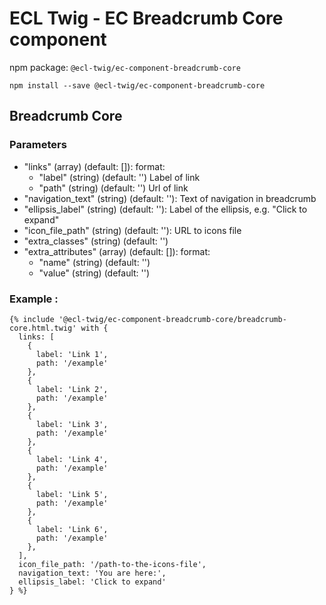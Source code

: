 # ECL Twig - EC Breadcrumb Core component

npm package: `@ecl-twig/ec-component-breadcrumb-core`

```shell
npm install --save @ecl-twig/ec-component-breadcrumb-core
```

## Breadcrumb Core

### Parameters

- "links" (array) (default: []): format:
  - "label" (string) (default: '') Label of link
  - "path" (string) (default: '') Url of link
- "navigation_text" (string) (default: ''): Text of navigation in breadcrumb
- "ellipsis_label" (string) (default: ''): Label of the ellipsis, e.g. "Click to expand"
- "icon_file_path" (string) (default: ''): URL to icons file
- "extra_classes" (string) (default: '')
- "extra_attributes" (array) (default: []): format:
  - "name" (string) (default: '')
  - "value" (string) (default: '')

### Example :

<!-- prettier-ignore -->
```twig
{% include '@ecl-twig/ec-component-breadcrumb-core/breadcrumb-core.html.twig' with { 
  links: [ 
    { 
      label: 'Link 1', 
      path: '/example' 
    }, 
    { 
      label: 'Link 2', 
      path: '/example' 
    }, 
    { 
      label: 'Link 3', 
      path: '/example' 
    }, 
    { 
      label: 'Link 4', 
      path: '/example' 
    }, 
    { 
      label: 'Link 5', 
      path: '/example' 
    }, 
    { 
      label: 'Link 6', 
      path: '/example' 
    }, 
  ], 
  icon_file_path: '/path-to-the-icons-file', 
  navigation_text: 'You are here:',  
  ellipsis_label: 'Click to expand' 
} %}  
```
